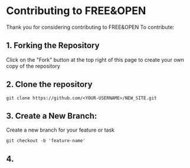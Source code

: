 # Contributing to FREE&OPEN
Thank you for considering contributing to FREE&OPEN 
To contribute:

## 1. Forking the Repository
Click on the "Fork" button at the top right of this page to create your own copy of the repository

## 2. Clone the repository 
```
git clone https://github.com/<YOUR-USERNAME>/NEW_SITE.git
```

## 3. Create a New Branch:
 Create a new branch for your feature or task
```
git checkout -b 'feature-name'
```
## 4.
